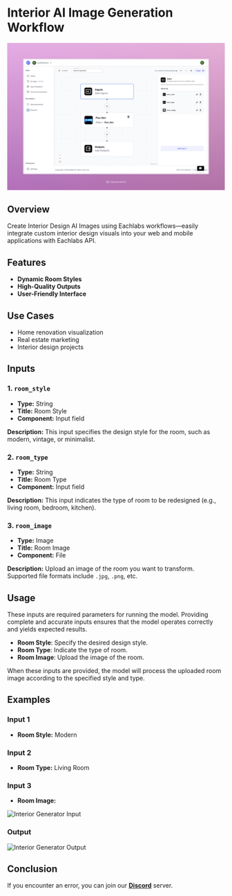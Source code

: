 # Interior AI Image Generation Workflow


<img src="images/interior-generator-full.jpeg" alt="Interior AI Image Generation Workflow"/>


## Overview

Create Interior Design AI Images using Eachlabs workflows—easily integrate custom interior design visuals into your web and mobile applications with Eachlabs API.

## Features
- **Dynamic Room Styles**
- **High-Quality Outputs**
- **User-Friendly Interface**

## Use Cases
- Home renovation visualization
- Real estate marketing
- Interior design projects



## Inputs

### 1. `room_style`
- **Type:** String
- **Title:** Room Style
- **Component:** Input field

**Description:** This input specifies the design style for the room, such as modern, vintage, or minimalist.

### 2. `room_type`
- **Type:** String
- **Title:** Room Type
- **Component:** Input field

**Description:** This input indicates the type of room to be redesigned (e.g., living room, bedroom, kitchen).

### 3. `room_image`
- **Type:** Image
- **Title:** Room Image
- **Component:** File

**Description:** Upload an image of the room you want to transform. Supported file formats include `.jpg`, `.png`, etc.

## Usage

These inputs are required parameters for running the model. Providing complete and accurate inputs ensures that the model operates correctly and yields expected results.

- **Room Style**: Specify the desired design style.
- **Room Type**: Indicate the type of room.
- **Room Image**: Upload the image of the room.

When these inputs are provided, the model will process the uploaded room image according to the specified style and type.

## Examples


### Input 1
- **Room Style:** Modern

### Input 2
- **Room Type:** Living Room

### Input 3
- **Room Image:** 

<img src="https://storage.googleapis.com/magicpoint/global_inputs/room.jpg" alt="Interior Generator Input" width="300">

### Output

<img src="https://storage.googleapis.com/magicpoint/github-outputs/interior-generator-github-output.webp" alt="Interior Generator Output" width="300">

## Conclusion

If you encounter an error, you can join our <b><a href="https://discord.com/invite/yzZD4ZxBPt" target="_blank">Discord</a></b> server.
